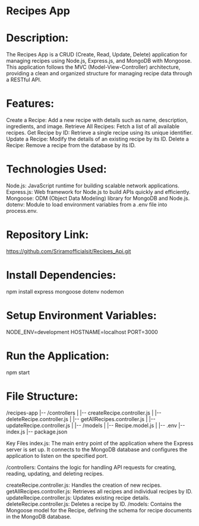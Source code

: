 Recipes App
===========

Description:
============
The Recipes App is a CRUD (Create, Read, Update, Delete) application for managing recipes using Node.js, Express.js, and MongoDB with Mongoose.
This application follows the MVC (Model-View-Controller) architecture,
providing a clean and organized structure for managing recipe data through a RESTful API.

Features:
=========
Create a Recipe: Add a new recipe with details such as name, description, ingredients, and image.
Retrieve All Recipes: Fetch a list of all available recipes.
Get Recipe by ID: Retrieve a single recipe using its unique identifier.
Update a Recipe: Modify the details of an existing recipe by its ID.
Delete a Recipe: Remove a recipe from the database by its ID.

Technologies Used:
==================
Node.js: JavaScript runtime for building scalable network applications.
Express.js: Web framework for Node.js to build APIs quickly and efficiently.
Mongoose: ODM (Object Data Modeling) library for MongoDB and Node.js.
dotenv: Module to load environment variables from a .env file into process.env.

Repository Link:
=====================
https://github.com/Sriramofficialsit/Recipes_Api.git

Install Dependencies:
=====================
npm install express mongoose dotenv nodemon

Setup Environment Variables:
============================
NODE_ENV=development
HOSTNAME=localhost
PORT=3000

Run the Application:
=====================
npm start


File Structure:
===============
/recipes-app
|-- /controllers
|   |-- createRecipe.controller.js
|   |-- deleteRecipe.controller.js
|   |-- getAllRecipes.controller.js
|   |-- updateRecipe.controller.js
|
|-- /models
|   |-- Recipe.model.js
|
|-- .env
|-- index.js
|-- package.json


Key Files
index.js: The main entry point of the application where the Express server is set up. It connects to the MongoDB database and configures the application to listen on the specified port.

/controllers: Contains the logic for handling API requests for creating, reading, updating, and deleting recipes.

createRecipe.controller.js: Handles the creation of new recipes.
getAllRecipes.controller.js: Retrieves all recipes and individual recipes by ID.
updateRecipe.controller.js: Updates existing recipe details.
deleteRecipe.controller.js: Deletes a recipe by ID.
/models: Contains the Mongoose model for the Recipe, defining the schema for recipe documents in the MongoDB database.
